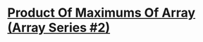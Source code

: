 # [Product Of Maximums Of Array (Array Series #2)](https://www.codewars.com/kata/product-of-maximums-of-array-array-series-number-2/)
